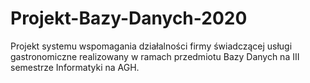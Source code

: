 # Projekt-Bazy-Danych-2020
Projekt systemu wspomagania działalności firmy świadczącej usługi gastronomiczne realizowany w ramach przedmiotu Bazy Danych na III semestrze Informatyki na AGH.

